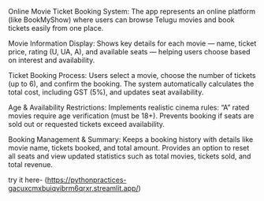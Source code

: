 Online Movie Ticket Booking System:
The app represents an online platform (like BookMyShow) where users can browse Telugu movies and book tickets easily from one place.

Movie Information Display:
Shows key details for each movie — name, ticket price, rating (U, UA, A), and available seats — helping users choose based on interest and availability.

Ticket Booking Process:
Users select a movie, choose the number of tickets (up to 6), and confirm the booking.
The system automatically calculates the total cost, including GST (5%), and updates seat availability.

Age & Availability Restrictions:
Implements realistic cinema rules:
“A” rated movies require age verification (must be 18+).
Prevents booking if seats are sold out or requested tickets exceed availability.

Booking Management & Summary:
Keeps a booking history with details like movie name, tickets booked, and total amount.
Provides an option to reset all seats and view updated statistics such as total movies, tickets sold, and total revenue.

try it here- (https://pythonpractices-gacuxcmxbuiqvibrm6qrxr.streamlit.app/)
